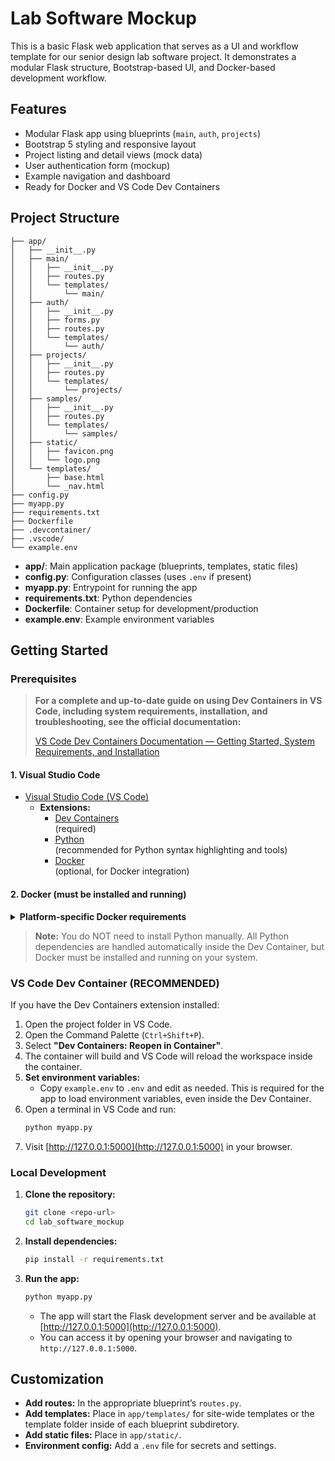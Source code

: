 # Lab Software Mockup

This is a basic Flask web application that serves as a UI and workflow template for our senior design lab software project. It demonstrates a modular Flask structure, Bootstrap-based UI, and Docker-based development workflow.

## Features

- Modular Flask app using blueprints (`main`, `auth`, `projects`)
- Bootstrap 5 styling and responsive layout
- Project listing and detail views (mock data)
- User authentication form (mockup)
- Example navigation and dashboard
- Ready for Docker and VS Code Dev Containers

## Project Structure


```
├── app/
│   ├── __init__.py
│   ├── main/
│   │   ├── __init__.py
│   │   ├── routes.py
│   │   └── templates/
│   │       └── main/
│   ├── auth/
│   │   ├── __init__.py
│   │   ├── forms.py
│   │   ├── routes.py
│   │   └── templates/
│   │       └── auth/
│   ├── projects/
│   │   ├── __init__.py
│   │   ├── routes.py
│   │   └── templates/
│   │       └── projects/
│   ├── samples/
│   │   ├── __init__.py
│   │   ├── routes.py
│   │   └── templates/
│   │       └── samples/
│   ├── static/
│   │   ├── favicon.png
│   │   └── logo.png
│   └── templates/
│       ├── base.html
│       └── _nav.html
├── config.py
├── myapp.py
├── requirements.txt
├── Dockerfile
├── .devcontainer/
├── .vscode/
└── example.env
```

- **app/**: Main application package (blueprints, templates, static files)
- **config.py**: Configuration classes (uses `.env` if present)
- **myapp.py**: Entrypoint for running the app
- **requirements.txt**: Python dependencies
- **Dockerfile**: Container setup for development/production
- **example.env**: Example environment variables

## Getting Started


### Prerequisites

> **For a complete and up-to-date guide on using Dev Containers in VS Code, including system requirements, installation, and troubleshooting, see the official documentation:**
>
> [VS Code Dev Containers Documentation — Getting Started, System Requirements, and Installation](https://code.visualstudio.com/docs/devcontainers/containers)

#### 1. Visual Studio Code

- [Visual Studio Code (VS Code)](https://code.visualstudio.com/)
   - **Extensions:**
      - [Dev Containers](https://marketplace.visualstudio.com/items?itemName=ms-vscode-remote.remote-containers) <br> (required)
      - [Python](https://marketplace.visualstudio.com/items?itemName=ms-python.python) <br>(recommended for Python syntax highlighting and tools)
      - [Docker](https://marketplace.visualstudio.com/items?itemName=ms-azuretools.vscode-docker) <br> (optional, for Docker integration)

#### 2. Docker (must be installed and running)

<details>
<summary><strong>Platform-specific Docker requirements</strong></summary>

- **Windows:** Docker Desktop 2.0+ on Windows 10 Pro/Enterprise. Windows 10 Home (2004+) requires Docker Desktop 2.3+ and the WSL 2 back-end. (Docker Toolbox is not supported. Windows container images are not supported.)
- **macOS:** Docker Desktop 2.0+.
- **Linux:** Docker CE/EE 18.06+ and Docker Compose 1.21+. (The Ubuntu snap package is not supported.)
- **Remote hosts:** 1 GB RAM is required, but at least 2 GB RAM and a 2-core CPU is recommended.

</details>

> **Note:** You do NOT need to install Python manually. All Python dependencies are handled automatically inside the Dev Container, but Docker must be installed and running on your system.

### VS Code Dev Container (RECOMMENDED)

If you have the Dev Containers extension installed:

1. Open the project folder in VS Code.
2. Open the Command Palette (`Ctrl+Shift+P`).
3. Select **"Dev Containers: Reopen in Container"**.
4. The container will build and VS Code will reload the workspace inside the container.
5. **Set environment variables:**
   - Copy `example.env` to `.env` and edit as needed. This is required for the app to load environment variables, even inside the Dev Container.
6. Open a terminal in VS Code and run:
   ```sh
   python myapp.py
   ```
7. Visit [http://127.0.0.1:5000](http://127.0.0.1:5000) in your browser.

### Local Development

1. **Clone the repository:**
   ```sh
   git clone <repo-url>
   cd lab_software_mockup
   ```

2. **Install dependencies:**
   ```sh
   pip install -r requirements.txt
   ```

3. **Run the app:**
   ```sh
   python myapp.py
   ```
   - The app will start the Flask development server and be available at [http://127.0.0.1:5000](http://127.0.0.1:5000).
   - You can access it by opening your browser and navigating to `http://127.0.0.1:5000`.

## Customization

- **Add routes:** In the appropriate blueprint’s `routes.py`.
- **Add templates:** Place in `app/templates/` for site-wide templates or the template folder inside of each blueprint subdiretory.
- **Add static files:** Place in `app/static/`.
- **Environment config:** Add a `.env` file for secrets and settings.
